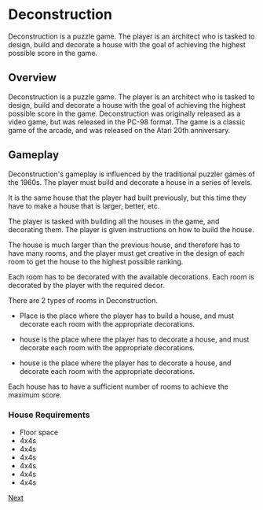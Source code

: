 # Deconstruction

Deconstruction is a puzzle game. The player is an architect who is tasked to design, build and decorate a house with the goal of achieving the highest possible score in the game.

## Overview

Deconstruction is a puzzle game. The player is an architect who is tasked to design, build and decorate a house with the goal of achieving the highest possible score in the game. Deconstruction was originally released as a video game, but was released in the PC-98 format. The game is a classic game of the arcade, and was released on the Atari 20th anniversary.

## Gameplay

Deconstruction's gameplay is influenced by the traditional puzzler games of the 1960s. The player must build and decorate a house in a series of levels.

It is the same house that the player had built previously, but this time they have to make a house that is larger, better, etc.

The player is tasked with building all the houses in the game, and decorating them. The player is given instructions on how to build the house.

The house is much larger than the previous house, and therefore has to have many rooms, and the player must get creative in the design of each room to get the house to the highest possible ranking.

Each room has to be decorated with the available decorations. Each room is decorated by the player with the required decor.

There are 2 types of rooms in Deconstruction.

*   Place is the place where the player has to build a house, and must decorate each room with the appropriate decorations.
*   house is the place where the player has to decorate a house, and must decorate each room with the appropriate decorations.

*   house is the place where the player has to decorate a house, and decorate each room with the appropriate decorations.

Each house has to have a sufficient number of rooms to achieve the maximum score.

### House Requirements

*   Floor space
*   4x4s
*   4x4s
*   4x4s
*   4x4s
*   4x4s
*   4x4s

[Next](007.md)